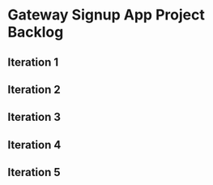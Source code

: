 # Gateway Signup App Project Backlog

## Iteration 1


## Iteration 2


## Iteration 3


## Iteration 4


## Iteration 5

